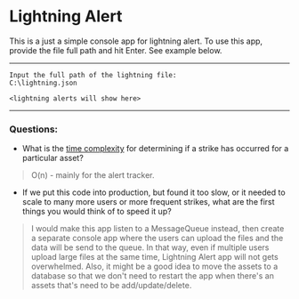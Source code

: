 # Lightning Alert

This is a just a simple console app for lightning alert.
To use this app, provide the file full path and hit Enter. See example below.

---

    Input the full path of the lightning file:
    C:\lightning.json

    <lightning alerts will show here>

---

### Questions:

- What is the [time complexity](https://en.wikipedia.org/wiki/Time_complexity) for determining if a strike has occurred for a particular asset?

> O(n) - mainly for the alert tracker.

- If we put this code into production, but found it too slow, or it needed to scale to many more users or more frequent strikes, what are the first things you would think of to speed it up?

> I would make this app listen to a MessageQueue instead, then create a separate console app where the users can upload the files and the data will be send to the queue. In that way, even if multiple users upload large files at the same time, Lightning Alert app will not gets overwhelmed. Also, it might be a good idea to move the assets to a database so that we don't need to restart the app when there's an assets that's need to be add/update/delete.
